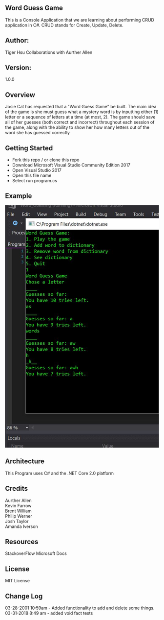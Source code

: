 ## Word Guess Game
This is a Console Application that we are learning about performing CRUD application in C#.
CRUD stands for Create, Update, Delete.

## Author:
Tiger Hsu
Collaborations with Aurther Allen

## Version:
1.0.0 

## Overview
Josie Cat has requested that a "Word Guess Game" be built. The main idea of the game is she must guess what a mystery word is by inputting either (1) letter or a sequence of letters at a time (at most, 2). The game should save all of her guesses (both correct and incorrect) throughout each session of the game, along with the ability to show her how many letters out of the word she has guessed correctly

## Getting Started
- Fork this repo / or clone this repo
- Download Microsoft Visual Studio Community Edition 2017
- Open Visual Studio 2017
- Open this file name 
- Select run program.cs

## Example

![alt text](/Word_Guessing/WordGuess.JPG)

<!-- Show them what looks like and how how to use the application.  -->

## Architecture
This  Program uses C# and the .NET Core 2.0 platform

## Credits
Aurther Allen <br>
Kevin Farrow  <br>
Brent William  <br>
Philip Werner  <br>
Josh Taylor  <br>
Amanda Iverson  <br>

## Resources
StackoverFlow
Microsoft Docs

## License
MIT License

## Change Log

03-28-2001 10:59am - Added functionality to add and delete some things.
03-31-2018 8:49 am - added void fact tests
